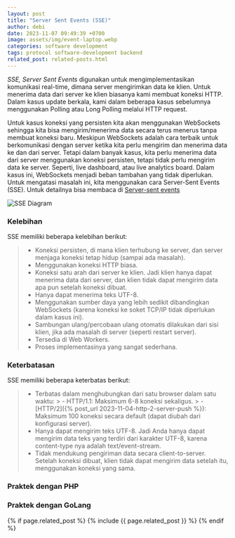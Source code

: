 ```yaml
---
layout: post
title: "Server Sent Events (SSE)"
author: debi
date: 2023-11-07 09:49:39 +0700
image: assets/img/event-laptop.webp
categories: software development
tags: protocol software-development backend
related_post: related-posts.html
---
```

*SSE, Server Sent Events* digunakan untuk mengimplementasikan komunikasi real-time, dimana server mengirimkan data ke klien. 
Untuk menerima data dari server ke klien biasanya kami membuat koneksi HTTP. Dalam kasus update berkala, kami dalam beberapa kasus 
sebelumnya menggunakan Polling atau Long Polling melalui HTTP request.

Untuk kasus koneksi yang persisten kita akan menggunakan WebSockets sehingga kita bisa mengirim/menerima data secara terus menerus 
tanpa membuat koneksi baru. Meskipun WebSockets adalah cara terbaik untuk berkomunikasi dengan server ketika kita perlu mengirim dan 
menerima data ke dan dari server. Tetapi dalam banyak kasus, kita perlu menerima data dari server menggunakan koneksi persisten, tetapi 
tidak perlu mengirim data ke server. Seperti, live dashboard, atau live analytics board. Dalam kasus ini, WebSockets menjadi beban 
tambahan yang tidak diperlukan. Untuk mengatasi masalah ini, kita menggunakan cara Server-Sent Events (SSE). Untuk detailnya bisa 
membaca di [Server-sent events][sse]

![SSE Diagram](https://dikakaryatech.com/assets/img/sse-reqeuest-response.webp "SSE Diagram")

### Kelebihan
SSE memiliki beberapa kelebihan berikut:

> - Koneksi persisten, di mana klien terhubung ke server, dan server menjaga koneksi tetap hidup (sampai ada masalah).
> - Menggunakan koneksi HTTP biasa.
> - Koneksi satu arah dari server ke klien. Jadi klien hanya dapat menerima data dari server, dan klien tidak dapat 
mengirim data apa pun setelah koneksi dibuat.
> - Hanya dapat menerima teks UTF-8.
> - Menggunakan sumber daya yang lebih sedikit dibandingkan WebSockets (karena koneksi ke soket TCP/IP tidak diperlukan dalam kasus ini).
> - Sambungan ulang/percobaan ulang otomatis dilakukan dari sisi klien, jika ada masalah di server (seperti restart server).
> - Tersedia di Web Workers.
> - Proses implementasinya yang sangat sederhana.

### Keterbatasan
SSE memiliki beberapa keterbatas berikut:

> - Terbatas dalam menghubungkan dari satu browser dalam satu waktu:
    > - HTTP/1.1: Maksimum 6-8 koneksi sekaligus.
    > - [HTTP/2]({% post_url 2023-11-04-http-2-server-push %}): Maksimum 100 koneksi secara default (dapat diubah dari konfigurasi server). 
> - Hanya dapat mengirim teks UTF-8. Jadi Anda hanya dapat mengirim data teks yang terdiri dari karakter UTF-8, karena content-type nya adalah text/event-stream.
> - Tidak mendukung pengiriman data secara client-to-server. Setelah koneksi dibuat, klien tidak dapat mengirim data setelah itu, menggunakan koneksi yang sama.

### Praktek dengan PHP
### Praktek dengan GoLang

{% if page.related_post %}
  {% include {{ page.related_post }} %}
{% endif %}

[sse]: https://html.spec.whatwg.org/multipage/server-sent-events.html
